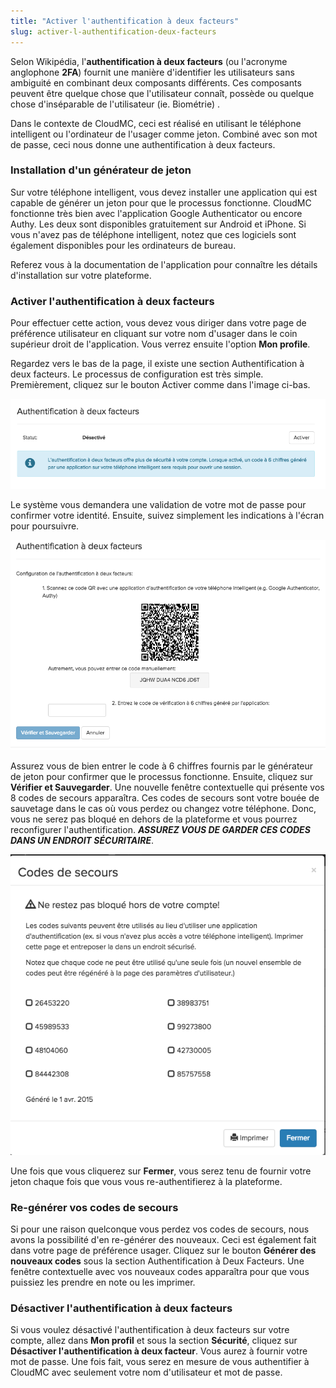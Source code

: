 ```yaml
---
title: "Activer l'authentification à deux facteurs"
slug: activer-l-authentification-deux-facteurs
---
```



Selon Wikipédia, l'**authentification à deux facteurs** (ou l'acronyme anglophone **2FA**) fournit une manière d'identifier les utilisateurs sans ambiguité en combinant deux composants différents. Ces composants peuvent être quelque chose que l'utilisateur connaît, possède ou quelque chose d'inséparable de l'utilisateur (ie. Biométrie) .

Dans le contexte de CloudMC, ceci est réalisé en utilisant le téléphone intelligent ou l'ordinateur de l'usager comme jeton. Combiné avec son mot de passe, ceci nous donne une authentification à deux facteurs.

### Installation d'un générateur de jeton

Sur votre téléphone intelligent, vous devez installer une application qui est capable de générer un jeton pour que le processus fonctionne. CloudMC fonctionne très bien avec l'application Google Authenticator ou encore Authy. Les deux sont disponibles gratuitement sur Android et iPhone. Si vous n'avez pas de téléphone intelligent, notez que ces logiciels sont également disponibles pour les ordinateurs de bureau.

Referez vous à la documentation de l'application pour connaître les détails d'installation sur votre plateforme.

### Activer l'authentification à deux facteurs

Pour effectuer cette action, vous devez vous diriger dans votre page de préférence utilisateur en cliquant sur votre nom d'usager dans le coin supérieur droit de l'application. Vous verrez ensuite l'option **Mon profile**.

Regardez vers le bas de la page, il existe une section Authentification à deux facteurs. Le processus de configuration est très simple. Premièrement, cliquez sur le bouton Activer comme dans l'image ci-bas.

![Activer le 2FA](/assets/2FA-fr-1.jpeg)

Le système vous demandera une validation de votre mot de passe pour confirmer votre identité. Ensuite, suivez simplement les indications à l'écran pour poursuivre.

![Code QR](/assets/2FA-fr-2.jpeg)

Assurez vous de bien entrer le code à 6 chiffres fournis par le générateur de jeton pour confirmer que le processus fonctionne. Ensuite, cliquez sur **Vérifier et Sauvegarder**. Une nouvelle fenêtre contextuelle qui présente vos 8 codes de secours apparaîtra. Ces codes de secours sont votre bouée de sauvetage dans le cas où vous perdez ou changez votre téléphone. Donc, vous ne serez pas bloqué en dehors de la plateforme et vous pourrez reconfigurer l'authentification. ***ASSUREZ VOUS DE GARDER CES CODES DANS UN ENDROIT SÉCURITAIRE***.

![Codes de secours](/assets/2FA-fr-3.jpeg)

Une fois que vous cliquerez sur **Fermer**, vous serez tenu de fournir votre jeton chaque fois que vous vous re-authentifierez à la plateforme.

### Re-générer vos codes de secours

Si pour une raison quelconque vous perdez vos codes de secours, nous avons la possibilité d'en re-générer des nouveaux. Ceci est également fait dans votre page de préférence usager. Cliquez sur le bouton **Générer des nouveaux codes** sous la section Authentification à Deux Facteurs. Une fenêtre contextuelle avec vos nouveaux codes apparaîtra pour que vous puissiez les prendre en note ou les imprimer.

### Désactiver l'authentification à deux facteurs

Si vous voulez désactivé l'authentification à deux facteurs sur votre compte, allez dans **Mon profil** et sous la section **Sécurité**, cliquez sur **Désactiver l'authentification à deux facteur**. Vous aurez à fournir votre mot de passe. Une fois fait, vous serez en mesure de vous authentifier à CloudMC avec seulement votre nom d'utilisateur et mot de passe.
